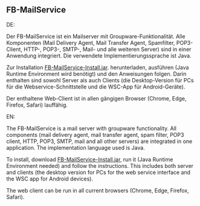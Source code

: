 ## FB-MailService

DE:

Der FB-MailService ist ein Mailserver mit Groupware-Funktionalität. Alle Komponenten (Mail Delivery Agent, Mail Transfer Agent, Spamfilter, POP3-Client, HTTP-, POP3-, SMTP-, Mail- und alle weiteren Server) sind in einer Anwendung integriert. Die verwendete Implementierungssprache ist Java.

Zur Installation [FB-MailService-Install.jar](https://github.com/fbsoftware-stuttgart/FB-MailService/raw/master/FB-MailService-Install.jar). herunterladen, ausführen (Java Runtime Environment wird benötigt) und den Anweisungen folgen. Darin enthalten sind sowohl Server als auch Clients (die Desktop-Version für PCs für die Webservice-Schnittstelle und die WSC-App für Android-Geräte).

Der enthaltene Web-Client ist in allen gängigen Browser (Chrome, Edge, Firefox, Safari) lauffähig.

EN:

The FB-MailService is a mail server with groupware functionality. All components (mail delivery agent, mail transfer agent, spam filter, POP3 client, HTTP, POP3, SMTP, mail and all other servers) are integrated in one application. The implementation language used is Java.

To install, download [FB-MailService-Install.jar](https://github.com/fbsoftware-stuttgart/FB-MailService/raw/master/FB-MailService-Install.jar), run it (Java Runtime Environment needed) and follow the instructions. This includes both server and clients (the desktop version for PCs for the web service interface and the WSC app for Android devices).

The web client can be run in all current browsers (Chrome, Edge, Firefox, Safari).
